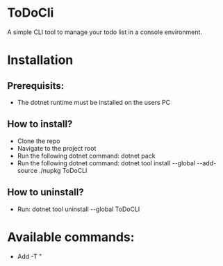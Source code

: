 # ToDoCli
A simple CLI tool to manage your todo list in a console environment.

# Installation
## Prerequisits:
  * The dotnet runtime must be installed on the users PC
## How to install?
  * Clone the repo
  * Navigate to the project root
  * Run the following dotnet command: dotnet pack
  * Run the following dotnet command: dotnet tool install --global --add-source ./nupkg ToDoCLI
  
## How to uninstall?
  * Run: dotnet tool uninstall --global ToDoCLI

# Available commands:
* Add -T "<Title of todo>"
   * Adds a todo to list
* Complete
   * Lists todos in a navigational menu, use enter to complete a todo and ctrl+x to exit the menu.
